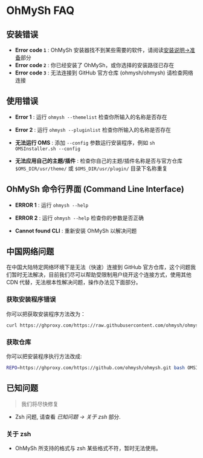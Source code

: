 <!--
# OhMySh FAQ

[到这个页面获取最新的 FAQ](https://ohmysh.github.io/docs-v2/#/other/faq)

## Installation Errors

- **Error code `1`** : OMS cannot found some application for run OMS, you can read "Prepare" to fix

## Using Errors

- **Error 1** : Run `ohmysh --themelist` to check the name.

- **Error 2** : Run `ohmysh --pluginlist` to check the name.




- **Cannot run OMS** : Run Installer Script and add option `--config` like `sh OMSInstaller.sh --config`

- **Cannot apply your own theme/plugin** : Check if your own theme/plugin name is different to OhMySH official theme/plugin name in `$OMS_DIR/usr/theme/` or `$OMS_DIR/usr/plugin/` .

## OhMySh Command Line Interface

- **ERROR 1** : Run `ohmysh --help`
- **ERROR 2** : Run `ohmysh --help` to check your options



- **Cannot found CLI** : Run Install Script again to fix it

## Known Problems

> We will solve them quickly.

- Zsh bug, please see in _Known Problems -> For Zsh_ part.

> ### For Zsh
> 
> Ohmysh cannot run on zsh because of the color or prompt format of sh/bash is different to zsh.

-->

# OhMySh FAQ

## 安装错误

- **Error code `1`** : OhMySh 安装器找不到某些需要的软件，请阅读[安装说明->准备](https://ohmysh.github.io/docs-v2/#/zh_cn/getting-started/install?id=%e5%87%86%e5%a4%87)部分
- **Error code `2`** : 你已经安装了 OhMySh，或你选择的安装路径已存在
- **Error code `3`** : 无法连接到 GitHub 官方仓库 (ohmysh/ohmysh) 请检查网络连接

## 使用错误

- **Error 1** : 运行 `ohmysh --themelist` 检查你所输入的名称是否存在
- **Error 2** : 运行 `ohmysh --pluginlist` 检查你所输入的名称是否存在



- **无法运行 OMS** : 添加 `--config` 参数运行安装程序，例如 `sh OMSInstaller.sh --config`
- **无法应用自己的主题/插件** : 检查你自己的主题/插件名称是否与官方仓库 `$OMS_DIR/usr/theme/` 或 `$OMS_DIR/usr/plugin/` 目录下名称重复

## OhMySh 命令行界面 (Command Line Interface)

- **ERROR 1** : 运行 `ohmysh --help`
- **ERROR 2** : 运行 `ohmysh --help` 检查你的参数是否正确



- **Cannot found CLI** : 重新安装 OhMySh 以解决问题

## 中国网络问题

在中国大陆特定网络环境下是无法（快速）连接到 GitHub 官方仓库，这个问题我们暂时无法解决，目前我们尽可以帮助受限制用户绕开这个连接方式，使用其他 CDN 代替，无法根本性解决问题，操作办法见下面部分。

### 获取安装程序错误

你可以把获取安装程序方法改为：

```bash
curl https://ghproxy.com/https://raw.githubusercontent.com/ohmysh/ohmysh/main/install.sh > OMSInstaller.sh
```

### 获取仓库

你可以把安装程序执行方法改成:

```bash
REPO=https://ghproxy.com/https://github.com/ohmysh/ohmysh.git bash OMSInstaller.sh
```

## 已知问题

> 我们将尽快修复

- Zsh 问题, 请查看 _已知问题 -> 关于 zsh_ 部分.

### 关于 zsh

- OhMySh 所支持的格式与 zsh 某些格式不符，暂时无法使用。


